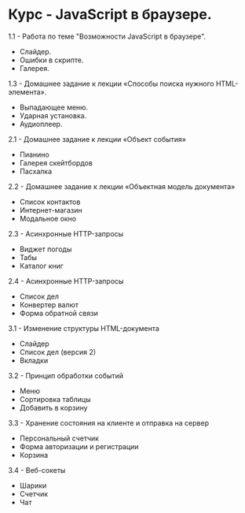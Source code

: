 <h1>Курс - JavaScript в браузере.</h1>
  <p>1.1 - Работа по теме "Возможности JavaScript в браузере".</p>
    <ul>
      <li>Слайдер.</li>
      <li>Ошибки в скрипте.</li>
      <li>Галерея.</li>
    </ul>
    
  <p>1.3 - Домашнее задание к лекции «Способы поиска нужного HTML-элемента».</p>
    <ul>
      <li>Выпадающее меню.</li>
      <li>Ударная установка.</li>
      <li>Аудиоплеер.</li>
    </ul>
    
  <p>2.1 - Домашнее задание к лекции «Объект события»</p>
    <ul>
      <li>Пианино</li>
      <li>Галерея скейтбордов</li>
      <li>Пасхалка</li>
    </ul>

  <p>2.2 - Домашнее задание к лекции «Объектная модель документа»</p>
    <ul>
      <li>Список контактов</li>
      <li>Интернет-магазин</li>
      <li>Модальное окно</li>
    </ul>

  <p>2.3 - Асинхронные HTTP-запросы</p>
    <ul>
      <li>Виджет погоды</li>
      <li>Табы</li>
      <li>Каталог книг</li>
    </ul>
  
  <p>2.4 - Асинхронные HTTP-запросы</p>
    <ul>
      <li>Список дел</li>
      <li>Конвертер валют</li>
      <li>Форма обратной связи</li>
    </ul>

  <p>3.1 - Изменение структуры HTML-документа</p>
    <ul>
      <li>Слайдер</li>
      <li>Список дел (версия 2)</li>
      <li>Вкладки</li>
    </ul>

  <p>3.2 - Принцип обработки событий</p>
    <ul>
      <li>Меню</li>
      <li>Сортировка таблицы</li>
      <li>Добавить в корзину</li>
    </ul>

  <p>3.3 - Хранение состояния на клиенте и отправка на сервер</p>
    <ul>
      <li>Персональный счетчик</li>
      <li>Форма авторизации и регистрации</li>
      <li>Корзина</li>
    </ul>

  <p>3.4 - Веб-сокеты</p>
    <ul>
      <li>Шарики</li>
      <li>Счетчик</li>
      <li>Чат</li>
    </ul>
